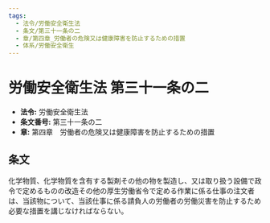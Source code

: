 ```yaml
---
tags:
  - 法令/労働安全衛生法
  - 条文/第三十一条の二
  - 章/第四章_労働者の危険又は健康障害を防止するための措置
  - 体系/労働安全衛生
---
```

# 労働安全衛生法 第三十一条の二

- **法令:** 労働安全衛生法
- **条文番号:** 第三十一条の二
- **章:** 第四章　労働者の危険又は健康障害を防止するための措置

## 条文
化学物質、化学物質を含有する製剤その他の物を製造し、又は取り扱う設備で政令で定めるものの改造その他の厚生労働省令で定める作業に係る仕事の注文者は、当該物について、当該仕事に係る請負人の労働者の労働災害を防止するため必要な措置を講じなければならない。

